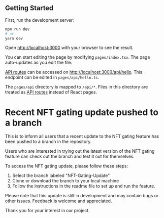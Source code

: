 ## Getting Started

First, run the development server:

```bash
npm run dev
# or
yarn dev
```

Open [http://localhost:3000](http://localhost:3000) with your browser to see the result.

You can start editing the page by modifying `pages/index.tsx`. The page auto-updates as you edit the file.

[API routes](https://nextjs.org/docs/api-routes/introduction) can be accessed on [http://localhost:3000/api/hello](http://localhost:3000/api/hello). This endpoint can be edited in `pages/api/hello.ts`.

The `pages/api` directory is mapped to `/api/*`. Files in this directory are treated as [API routes](https://nextjs.org/docs/api-routes/introduction) instead of React pages.

<h1> Recent NFT gating update pushed to a branch </h1>

<p>This is to inform all users that a recent update to the NFT gating feature has been pushed to a branch in the repository.</p>

<p>Users who are interested in trying out the latest version of the NFT gating feature can check out the branch and test it out for themselves.</p>

<p>To access the NFT gating update, please follow these steps:</p>

<ol>
  <li> Select the branch labeled "NFT-Gating-Update" </li>
  <li> Clone or download the branch to your local machine </li>
  <li> Follow the instructions in the readme file to set up and run the feature. </li>
</ol>

<p> Please note that this update is still in development and may contain bugs or other issues. Feedback is welcome and appreciated. </p>

<p> Thank you for your interest in our project. </p>


